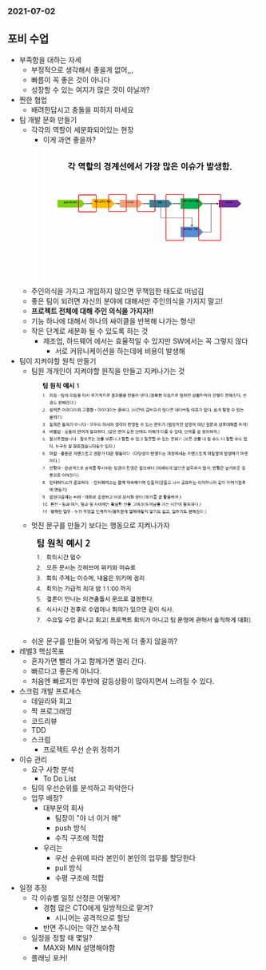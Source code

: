 ### 2021-07-02

## 포비 수업
- 부족함을 대하는 자세
    - 부정적으로 생각해서 좋을게 없어,,,
    - 빠름이 꼭 좋은 것이 아니다
    - 성장할 수 있는 여지가 많은 것이 아닐까?
- 찐한 협업
    - 배려한답시고 충돌을 피하지 마세요
- 팀 개발 문화 만들기
    - 각각의 역할이 세분화되어있는 현장
        - 이게 과연 좋을까?
    ![](../image/2021-07-02-pobi-lecture.PNG)
    - 주인의식을 가지고 개입하지 않으면 무책임한 태도로 떠넘김
    - 좋은 팀이 되려면 자신의 분야에 대해서만 주인의식을 가지지 말고!
    - **프로젝트 전체에 대해 주인 의식을 가지자!!**
    - 기능 하나에 대해서 하나의 싸이클을 반복해 나가는 형식!
    - 작은 단계로 세분화 될 수 있도록 하는 것
        - 제조업, 하드웨어 에서는 효율적일 수 있지만 SW에서는 꼭 그렇지 않다
            - 서로 커뮤니케이션을 하는데에 비용이 발생해
- 팀이 지켜야할 원칙 만들기
    - 팀원 개개인이 지켜야할 원칙을 만들고 지켜나가는 것
    ![](../image/2021-07-02-pobi-team-principle.PNG)
    - 멋진 문구를 만들기 보다는 행동으로 지켜나가자
    ![](../image/2021-07-02-pobi-team-principle-easy.PNG)
    - 쉬운 문구를 만들어 와닿게 하는게 더 좋지 않을까?
- 레벨3 핵심목표
    - 혼자가면 빨리 가고 함께가면 멀리 간다.
    - 빠르다고 좋은게 아니다.
    - 처음엔 빠르지만 후반에 갈등상황이 많아지면서 느려질 수 있다.
- 스크럼 개발 프로세스
    - 데일리와 회고
    - 짝 프로그래밍
    - 코드리뷰
    - TDD
    - 스크럼
        - 프로젝트 우선 순위 정하기
- 이슈 관리
    - 요구 사항 분석
        - To Do List
    - 팀의 우선순위를 분석하고 파악한다
    - 업무 배정?
        - 대부분의 회사
            - 팀장이 "야 너 이거 해"
            - push 방식
            - 수직 구조에 적합
        - 우리는
            - 우선 순위에 따라 본인이 본인의 업무를 할당한다
            - pull 방식
            - 수평 구조에 적합
- 일정 추정
    - 각 이슈별 일정 산정은 어떻게?
        - 경험 많은 CTO에게 일방적으로 맡겨?
           - 시니어는 공격적으로 할당
        - 반면 주니어는 약간 보수적
    - 일정을 정할 때 몇일?
        - MAX와 MIN 설명해야함
    - 플래닝 포커!
    